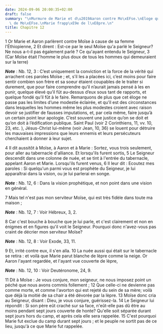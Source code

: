 ```yaml
---
date: 2024-09-06 20:00:35+02:00
draft: false
summary: "\nMurmure de Marie et d\u2019Aaron contre Mo\xEFse.\nEloge que Dieu fait\
  \ de Mo\xEFse.\nMarie frapp\xE9e de l\xE8pre.\n"
title: Chapitre 12
---
```





1 Or Marie et Aaron parlèrent contre Moïse à cause de sa femme l'Éthiopienne, 2 Et dirent : Est-ce par le seul Moïse qu'a parlé le Seigneur? Ne nous a-t-il pas également parlé ? Ce qu'ayant entendu le Seigneur, 3 (Car Moïse était l'homme le plus doux de tous les hommes qui demeuraient sur la terre)

***Note*** :  Nb. 12, 3 : C’est uniquement la conviction et la force de la vérité qui arrachent ces paroles Moïse ; et, s’il les a placées ici, c’est moins pour faire sentir combien son frère et sa soeur étaient coupables de le traiter si durement, que pour faire comprendre qu’il n’aurait jamais pensé à les en punir, quelque élevé qu’il fût au-dessus d’eux sous tant de rapports, et quelque fondé qu’il fût à le faire. Remarquons de plus que cet éloge ne passe pas les limites d’une modestie éclairée, et qu’il est des circonstances dans lesquelles les hommes même les plus modestes croient avec raison devoir se justifier de fausses imputations, et, par cela même, faire jusqu’à un certain point leur apologie. C’est souvent une justice qu’on se doit et qu’on doit à l’édification publique. Saint Paul (voir 2 Corinthiens, 11, vv. 10, 23, etc. ), Jésus-Christ lui-même (voir Jean, 10, 36) se louent pour détruire les mauvaises impressions que leurs ennemis et leurs persécuteurs cherchaient à donner à leur sujet.


4 Il dit aussitôt à Moïse, à Aaron et à Marie : Sortez, vous trois seulement, pour aller au tabernacle d'alliance. Et lorsqu'ils furent sortis, 5 Le Seigneur descendit dans une colonne de nuée, et se tint à l'entrée du tabernacle, appelant Aaron et Marie. Lorsqu'ils furent venus, 6 Il leur dit : Ecoutez mes paroles : Si quelqu'un parmi vous est prophète du Seigneur, je lui apparaîtrai dans la vision, ou je lui parlerai en songe.

***Note*** :  Nb. 12, 6 : Dans la vision prophétique, et non point dans une vision en général.

7 Mais tel n'est pas mon serviteur Moïse, qui est très fidèle dans toute ma maison ;

***Note*** :  Nb. 12, 7 : Voir Hébreux, 3, 2.

8 Car c'est bouche à bouche que je lui parle, et c'est clairement et non en énigmes et en figures qu'il voit le Seigneur. Pourquoi donc n'avez-vous pas craint de décrier mon serviteur Moïse?

***Note*** :  Nb. 12, 8 : Voir Exode, 33, 11.


9 Et, irrité contre eux, il s'en alla. 10 La nuée aussi qui était sur le tabernacle se retira : et voilà que Marie parut blanche de lèpre comme la neige. Or Aaron l'ayant regardée, et l'ayant vue couverte de lèpre,

***Note*** :  Nb. 12, 10 : Voir Deutéronome, 24, 9.

11 Dit à Moïse : Je vous conjure, mon seigneur, ne nous imposez point un péché que nous avons commis follement ; 12 Que celle-ci ne devienne pas comme morte, et comme l'avorton qui est rejeté du sein de sa mère; voilà que déjà la moitié de sa chair a été dévorée par la lèpre. 13 Moïse donc cria au Seigneur, disant : Dieu, je vous conjure, guérissez-la. 14 Le Seigneur lui répondit : Si son père eût craché sur sa face, n'eût-elle pas dû être au moins pendant sept jours couverte de honte? Qu'elle soit séparée durant sept jours hors du camp, et après cela elle sera rappelée. 15 C'est pourquoi Marie fut exclue du camp durant sept jours ; et le peuple ne sortit pas de ce lieu, jusqu'à ce que Marie fut rappelée.


